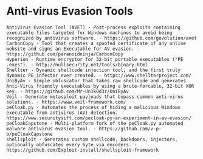 # Anti-virus Evasion Tools

    AntiVirus Evasion Tool (AVET) - Post-process exploits containing executable files targeted for Windows machines to avoid being recognized by antivirus software. - https://github.com/govolution/avet
    CarbonCopy - Tool that creates a spoofed certificate of any online website and signs an Executable for AV evasion. - https://github.com/paranoidninja/CarbonCopy
    Hyperion - Runtime encryptor for 32-bit portable executables ("PE .exes"). - http://nullsecurity.net/tools/binary.html
    Shellter - Dynamic shellcode injection tool, and the first truly dynamic PE infector ever created. - https://www.shellterproject.com/
    UniByAv - Simple obfuscator that takes raw shellcode and generates Anti-Virus friendly executables by using a brute-forcable, 32-bit XOR key. - https://github.com/Mr-Un1k0d3r/UniByAv
    Veil - Generate metasploit payloads that bypass common anti-virus solutions. - https://www.veil-framework.com/
    peCloak.py - Automates the process of hiding a malicious Windows executable from antivirus (AV) detection. - https://www.securitysift.com/pecloak-py-an-experiment-in-av-evasion/
    peCloakCapstone - Multi-platform fork of the peCloak.py automated malware antivirus evasion tool. - https://github.com/v-p-b/peCloakCapstone
    shellsploit - Generates custom shellcode, backdoors, injectors, optionally obfuscates every byte via encoders. - https://github.com/Exploit-install/shellsploit-framework
